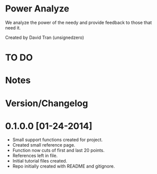 # Power Analyze #

We analyze the power of the needy and provide feedback to those that
need it.

Created by David Tran (unsignedzero)

# TO DO #

# Notes #

# Version/Changelog #

# 0.1.0.0 [01-24-2014] #
* Small support functions created for project.
* Created small reference page.
* Function now cuts of first and last 20 points.
* References left in file.
* Initial tutorial files created.
* Repo initially created with README and gitignore.
